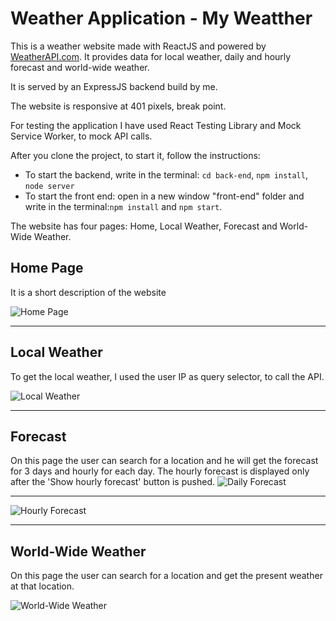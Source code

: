 # Weather Application - My Weatther

This is a weather website made with ReactJS and powered by [WeatherAPI.com](https://www.weatherapi.com/). It provides data for local weather, daily and hourly forecast and world-wide weather.

It is served by an ExpressJS backend build by me.

The website is responsive at 401 pixels, break point. 

For testing the application I have used React Testing Library and Mock Service Worker, to mock API calls.

After you clone the project, to start it, follow the instructions:
- To start the backend, write in the terminal: `cd back-end`, `npm install`, `node server`
- To start the front end: open in a new window "front-end" folder and write in the terminal:`npm install` and `npm start`.

The website has four pages: Home, Local Weather, Forecast and World-Wide Weather.


## Home Page
It is a short description of the website

![ Home Page ](https://raw.github.com/Sirius1402/weather-application/main/front-end/printscreens/home.jpg)   

---

## Local Weather
To get the local weather, I used the user IP as query selector, to call the API.

![Local Weather](https://raw.github.com/Sirius1402/weather-application/main/front-end/printscreens/localWeather.jpg) 

---
## Forecast
On this page the user can search for a location and he will get the forecast for 3 days and hourly for each day. The hourly forecast is displayed only after the 'Show hourly forecast' button is pushed.
![Daily Forecast](https://raw.github.com/Sirius1402/weather-application/main/front-end/printscreens/dailyForecast.jpg)

---
![Hourly Forecast](https://raw.github.com/Sirius1402/weather-application/main/front-end/printscreens/hourlyForecast.jpg)

---

## World-Wide Weather
On this page the user can search for a location and get the present weather at that location.

![World-Wide Weather](https://raw.github.com/Sirius1402/weather-application/main/front-end/printscreens/worldWideWeather.jpg)